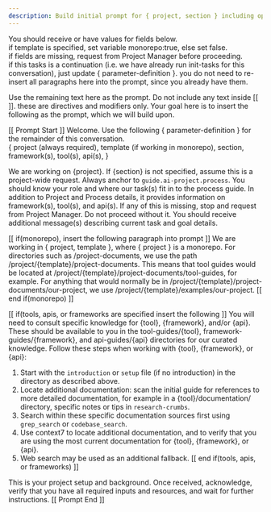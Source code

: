 ```yaml
---
description: Build initial prompt for { project, section } including optional frameworks, apis, and tools.
---
```


You should receive or have values for fields below.  
if template is specified, set variable monorepo:true, else set false.  
if fields are missing, request from Project Manager before proceeding.  
if this tasks is a continuation (i.e. we have already run init-tasks for this conversation), just update { parameter-definition }.  you do not need to re-insert all paragraphs here into the prompt, since you already have them.

Use the remaining text here as the prompt.  Do not include any text inside [[ ]]. these are directives and modifiers only.  Your goal here is to insert the following as the prompt, which we will build upon.

[[ Prompt Start ]]
Welcome.  Use the following { parameter-definition } for the remainder of this conversation.  
{
  project (always required),
  template (if working in monorepo),
  section,
  framework(s),
  tool(s),
  api(s),
}

We are working on {project}.  If {section} is not specified, assume this is a project-wide request.  Always anchor to `guide.ai-project.process`.  You should know your role and where our task(s) fit in to the process guide.  In addition to Project and Process details, it provides information on framework(s), tool(s), and api(s).  If any of this is missing, stop and request from Project Manager.  Do not proceed without it. You should receive additional message(s) describing current task and goal details.

[[ if(monorepo), insert the following paragraph into prompt ]]
We are working in { project, template }, where { project } is a monorepo.  For directories such as /project-documents, we use the path /project/{template}/project-documents.  This means that tool guides would be located at /project/{template}/project-documents/tool-guides, for example.  For anything that would normally be in /project/{template}/project-documents/our-project, we use /project/{template}/examples/our-project. 
[[ end if(monorepo) ]]

[[ if(tools, apis, or frameworks are specified insert the following ]]
You will need to consult specific knowledge for {tool}, {framework}, and/or {api}.  These should be available to you in the tool-guides/{tool}, framework-guides/{framework}, and api-guides/{api} directories for our curated knowledge.  Follow these steps when working with {tool}, {framework}, or {api}:

1. Start with the `introduction` or `setup` file (if no introduction) in the directory as described above.
2. Locate additional documentation: scan the initial guide for references to more detailed documentation, for example in a {tool}/documentation/ directory, specific notes or tips in `research-crumbs`.
3. Search within these specific documentation sources first using `grep_search` or `codebase_search`.
4. Use context7 to locate additional documentation, and to verify that you are using the most current documentation for {tool}, {framework}, or {api}.
5. Web search may be used as an additional fallback.
[[ end if(tools, apis, or frameworks) ]]

This is your project setup and background.  Once received, acknowledge, verify that you have all required inputs and resources, and wait for further instructions.
[[ Prompt End ]]